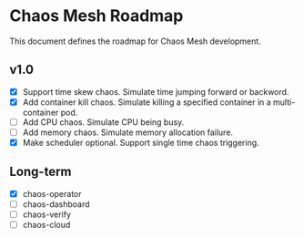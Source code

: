 # Chaos Mesh Roadmap

This document defines the roadmap for Chaos Mesh development.

## v1.0
- [x] Support time skew chaos. Simulate time jumping forward or backword.
- [x] Add container kill chaos. Simulate killing a specified container in a multi-container pod.
- [ ] Add CPU chaos. Simulate CPU being busy.
- [ ] Add memory chaos. Simulate memory allocation failure.
- [x] Make scheduler optional. Support single time chaos triggering.

## Long-term

- [x] chaos-operator
- [ ] chaos-dashboard
- [ ] chaos-verify
- [ ] chaos-cloud
